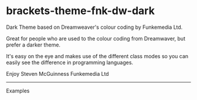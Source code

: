 # brackets-theme-fnk-dw-dark

Dark Theme based on Dreamweaver's colour coding by Funkemedia Ltd.

Great for people who are used to the colour coding from Dreamwaver, but prefer a darker theme.

It's easy on the eye and makes use of the different class modes so you can easily see the difference in programming languages.

Enjoy
Steven McGuinness
Funkemedia Ltd

--------------------

Examples